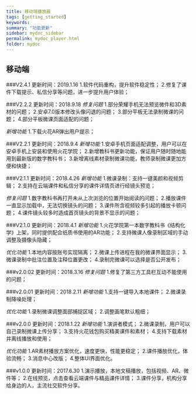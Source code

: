 ```yaml
---
title: 移动端播放器
tags: [getting_started]
keywords:
summary: "功能更新"
sidebar: mydoc_sidebar
permalink: mydoc_player.html
folder: mydoc
---
```


## 移动端

###V2.4.1
更新时间：2019.1.16
1.软件代码重构，提升软件稳定性；
2.修复了课件下载提示、私信分享等问题，进一步提升用户体验；

###V2.2.2
更新时间：2018.9.18
*修复问题*
1.部分荣耀手机无法预览微件和3D素材的问题；
2.安卓7.0版本修改头像闪退的问题；
3.部分平板无法录制微课的问题；
4.部分平板微课页面适配的问题；

*新增功能*
1.下载火花AR弹出用户提示；

###V2.2.1
更新时间：2018.9.4
*新增功能*
1.安卓手机页面适配调整，用户可以在安卓手机上安装和使用火花学院；
2.新增教科书更新功能，保证用户随时随地能用到最新版的数字教科书；
3.新增离线素材录制微课功能，教师录制微课更加方便和快捷；

###V2.1.1
更新时间：2018.4.26
*新增功能*
1.微课录制：支持一键美颜和视频剪辑；
2.支持在云端课件和私信分享的课件详情页进行经镜头预览；

*修复问题*
1.数字教科书再打开未从上次浏览的位置开始阅读的问题；
2.播放课件一直显示加载中，无法切换镜头的问题；
3.课件所含视频较多引起的播放卡顿问题；
4.课件镜头较多时造成首页镜头的背景不显示的问题；



###V2.1.0
更新时间：2018.4.1
*新增功能*
1.火花学院第一本数字教科书《结构化学》上架，同时提供配合纸质书使用的AR功能；
2.支持微课人像录制区域的手动调整及摄像头隐藏；

*优化功能*
1.本地内容按账号实现隔离； 
2.微课上传进程在我的微课界面显示；
3.微课录制中批注位置及注释位置更改；
4.录制完微课可以选择是否公开发布；


###v2.0.02
更新时间：2018.3.16
*修复问题*
1.修复了第三方工具栏互动不能使用的问题；


###v2.0.01
更新时间：2018.2.11
*新增功能*
1.支持一键导入本地课件；
2.微课录制降噪处理；

*优化功能*
1.录制微课调整面部捕捉区域；
2.调整画笔默认粗细；

###v2.0.0
更新时间：2018.1.22
*新增功能*
1.演讲者模式；
2.微课录制，用户可以自己录制微课上传分享；
3.支持火花钱包购买精美课件和素材；
4.支持下载素材并离线播放和使用；

*优化功能*
1.AR素材播放方案优化，速度更快，性能更稳定；
2.课件播放优化，体验流畅；
3.消息中心改版；
4.整体UI界面优化。

###v1.0.0
更新时间：2017.6.30
1.演示播放，本地文稿播放，包括视频、AR、微件等；
2.在线预览，点击查看云端课件与精品课件详情；
3.课件分享，机构分享给身边的人，主流社交软件分享。
